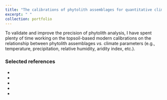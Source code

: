 ```yaml
---
title: "The calibrations of phytolith assemblages for quantitative climate and vegetation reconstruction"
excerpt: " "
collection: portfolio
---
```


To validate and improve the precision of phytolith analysis, I have spent plenty of time working on the topsoil-based modern calibrations on the relationship between phytolith assemblages <var>vs.</var> climate parameters (e.g., temperature, precipitation, relative humidity, aridity index, etc.).

### Selected references
  *
  *
  *
  *
  *
  
